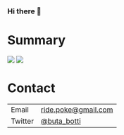 ### Hi there 👋

<!--
**rhiroe/rhiroe** is a ✨ _special_ ✨ repository because its `README.md` (this file) appears on your GitHub profile.

Here are some ideas to get you started:

- 🔭 I’m currently working on ...
- 🌱 I’m currently learning ...
- 👯 I’m looking to collaborate on ...
- 🤔 I’m looking for help with ...
- 💬 Ask me about ...
- 📫 How to reach me: ...
- 😄 Pronouns: ...
- ⚡ Fun fact: ...
-->

# Summary

<div>
  <img align="top" src="https://github-readme-stats.vercel.app/api?username=rhiroe&show_icons=true&theme=dark&count_private=true">
  <img align="top" src="https://github-readme-stats.vercel.app/api/top-langs/?username=rhiroe&theme=dark&hide=HTML,CSS&langs_count=3">
</div>

# Contact

<table>
  <tr>
    <td>Email</td>
    <td><a href="mailto:ride.poke@gmail.com">ride.poke@gmail.com</a></td>
  </tr>
  <tr>
    <td>Twitter</td>
    <td><a href="https://twitter.com/messages/compose?recipient_id=509745934">@buta_botti</a></td>
  </tr>
</table>


